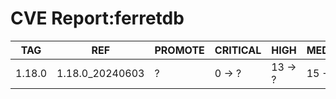 # CVE Report:ferretdb
|  TAG   |       REF       | PROMOTE | CRITICAL |  HIGH   | MEDIUM  |  LOW   | UNKNOWN |
|--------|-----------------|---------|----------|---------|---------|--------|---------|
| 1.18.0 | 1.18.0_20240603 | ?       | 0 -> ?   | 13 -> ? | 15 -> ? | 0 -> ? | 0 -> ?  |
